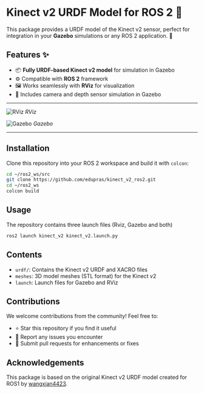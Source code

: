 # Kinect v2 URDF Model for ROS 2 🤖

This package provides a URDF model of the Kinect v2 sensor, perfect for integration in your **Gazebo** simulations or any ROS 2 application. 🌟

## Features ✨

- 📦 **Fully URDF-based Kinect v2 model** for simulation in Gazebo
- ⚙️ Compatible with **ROS 2** framework
- 🖼️ Works seamlessly with **RViz** for visualization
- 🌟 Includes camera and depth sensor simulation in Gazebo


---
![RViz](https://github.com/user-attachments/assets/2f4802d9-ae29-4627-a8e7-c31a3e463b1c) 
*RViz*


![Gazebo](https://github.com/user-attachments/assets/0bd9e77d-5769-41a8-aea1-e416c9463394)
*Gazebo*

---

## Installation

Clone this repository into your ROS 2 workspace and build it with `colcon`:

```bash
cd ~/ros2_ws/src
git clone https://github.com/edupras/kinect_v2_ros2.git
cd ~/ros2_ws
colcon build
```
## Usage
The repository contains three launch files (Rviz, Gazebo and both)
```bash
ros2 launch kinect_v2 kinect_v2.launch.py 
```

## Contents
 - `urdf/`: Contains the Kinect v2 URDF and XACRO files
 - `meshes`: 3D model meshes (STL format) for the Kinect v2
 - `launch`: Launch files for Gazebo and RViz

## Contributions
We welcome contributions from the community! Feel free to:
- ⭐ Star this repository if you find it useful
- 🐞 Report any issues you encounter
- 🔧 Submit pull requests for enhancements or fixes

## Acknowledgements
This package is based on the original Kinect v2 URDF model created for ROS1 by [wangxian4423](https://github.com/wangxian4423/kinect_v2_udrf).
